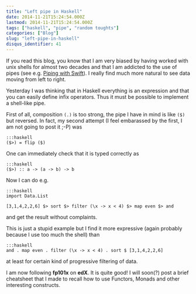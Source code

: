 ```yaml
---
title: "Left pipe in Haskell"
date: 2014-11-21T15:24:54.000Z
lastmod: 2014-11-21T15:24:54.000Z
tags: ["haskell", "pipe", "random toughts"]
categories: ["Blog"]
slug: "left-pipe-in-haskell"
disqus_identifier: 41
---
```


If you read this blog, you know that I am very biased by having worked with unix shells for almost two decades and that I am addicted to the use of pipes (see e.g. [Piping with Swift](https://www.mseri.me/piping-with-swift/)). I really find much more natural to see data moving from left to right.

Yesterday I was thinking that in Haskell everything is an expression and that you can easily define infix operators. Thus it must be possible to implement a shell-like pipe.

First of all, composition `(.)` is too strong, the pipe I have in mind is like `($)` but reversed. In fact, my second attempt (I feel embarassed by the first, I am not going to post it ;-P) was

    :::haskell
    ($>) = flip ($)

One can immediately check that it is typed correctly as 

    :::haskell
    ($>) :: a -> (a -> b) -> b

Now I can do e.g.

    :::haskell
    import Data.List

    [3,1,4,2,2,6] $> sort $> filter (\x -> x < 4) $> map even $> and

and get the result without complaints.

This is just a stupid example but I find it more expressive (again probably because I use too much the shell) than

    :::haskell
    and . map even . filter (\x -> x < 4) . sort $ [3,1,4,2,2,6]

at least for certain kind of progressive filtering of data.

I am now following **fp101x** on **edX**. It is quite good! I will soon(?) post a brief cheatsheet that I made to recall how to use Functors, Monads and other interesting constructs.